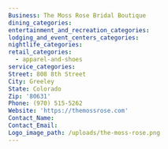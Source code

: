 ```yaml
---
Business: The Moss Rose Bridal Boutique
dining_categories:
entertainment_and_recreation_categories:
lodging_and_event_centers_categories:
nightlife_categories:
retail_categories:
  - apparel-and-shoes
service_categories:
Street: 808 8th Street
City: Greeley
State: Colorado
Zip: '80631'
Phone: (970) 515-5262
Website: 'https://themossrose.com'
Contact_Name:
Contact_Email:
Logo_image_path: /uploads/the-moss-rose.png
---
```



